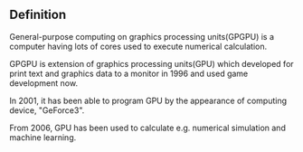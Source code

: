 ## Definition
General-purpose computing on graphics processing units(GPGPU) is a computer having lots of cores used to execute numerical calculation.

GPGPU is extension of graphics processing units(GPU) which developed for print text and graphics data to a monitor in 1996 and used game development now.

In 2001, it has been able to program GPU by the appearance of computing device, "GeForce3".

From 2006, GPU has been used to calculate e.g. numerical simulation and machine learning.
